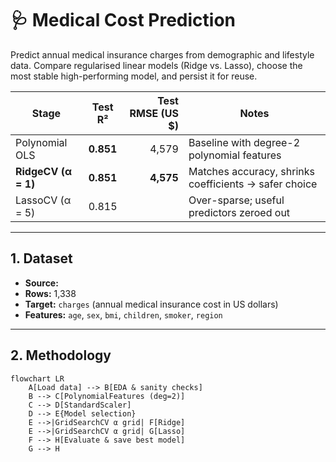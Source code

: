 # 🩺 Medical Cost Prediction

Predict annual medical insurance charges from demographic and lifestyle data. Compare regularised linear models (Ridge vs. Lasso), choose the most stable high-performing model, and persist it for reuse.

| Stage               | Test R² | Test RMSE (US $) | Notes                                                  |
|---------------------|:-------:|-----------------:|--------------------------------------------------------|
| Polynomial OLS      | **0.851** | 4,579           | Baseline with degree-2 polynomial features             |
| **RidgeCV (α = 1)** | **0.851** | **4,575**       | Matches accuracy, shrinks coefficients → safer choice  |
| LassoCV (α = 5)     | 0.815   |          | Over-sparse; useful predictors zeroed out              |

---

## 1. Dataset

* **Source:** 
* **Rows:** 1,338  
* **Target:** `charges` (annual medical insurance cost in US dollars)  
* **Features:** `age`, `sex`, `bmi`, `children`, `smoker`, `region`

---

## 2. Methodology

```mermaid
flowchart LR
    A[Load data] --> B[EDA & sanity checks]
    B --> C[PolynomialFeatures (deg=2)]
    C --> D[StandardScaler]
    D --> E{Model selection}
    E -->|GridSearchCV α grid| F[Ridge]
    E -->|GridSearchCV α grid| G[Lasso]
    F --> H[Evaluate & save best model]
    G --> H
